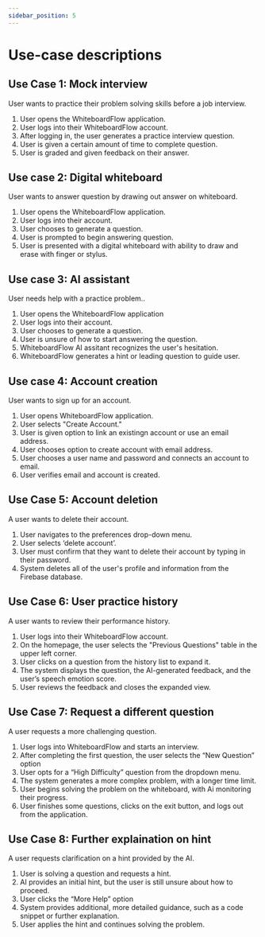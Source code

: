 ```yaml
---
sidebar_position: 5
---
```


# Use-case descriptions

## Use Case 1: Mock interview
User wants to practice their problem solving skills before a job interview.
1. User opens the WhiteboardFlow application.
2. User logs into their WhiteboardFlow account.
3. After logging in, the user generates a practice interview question.
4. User is given a certain amount of time to complete question.
5. User is graded and given feedback on their answer.

## Use case 2: Digital whiteboard
User wants to answer question by drawing out answer on whiteboard.
1. User opens the WhiteboardFlow application.
2. User logs into their account.
3. User chooses to generate a question.
4. User is prompted to begin answering question.
5. User is presented with a digital whiteboard with ability to draw and erase with finger or stylus.

## Use case 3: AI assistant
User needs help with a practice problem..
1. User opens the WhiteboardFlow application
2. User logs into their account.
3. User chooses to generate a question.
4. User is unsure of how to start answering the question.
5. WhiteboardFlow AI assitant recognizes the user's hesitation.
6. WhiteboardFlow generates a hint or leading question to guide user.

## Use case 4: Account creation
User wants to sign up for an account.
1. User opens WhiteboardFlow application.
2. User selects "Create Account."
3. User is given option to link an existingn account or use an email address.
4. User chooses option to create account with email address. 
5. User chooses a user name and password and connects an account to email.
6. User verifies email and account is created.

## Use Case 5: Account deletion
A user wants to delete their account.
1. User navigates to the preferences drop-down menu.
2. User selects ‘delete account’.
3. User must confirm that they want to delete their account by typing in their password.
4. System deletes all of the user's profile and information from the Firebase database.

<!-- ## Use Case 3-unexpected exit
A user accidentally exits the app mid-interview but is able to restore their session.
1. User is currently answering a question.
2. User accidentally exits out of the WhiteboardFlow tab.
3. User logs back in to the homepage.
4. A prompt appears, asking if the user wants to continue their session.
5. User selects ‘Yes’.
6. User continues their interview question, with their previous whiteboard drawings and time remaining saved from the previous session. -->

## Use Case 6: User practice history
A user wants to review their performance history.
1. User logs into their WhiteboardFlow account.
2. On the homepage, the user selects the "Previous Questions" table in the upper left corner.
3. User clicks on a question from the history list to expand it.
4. The system displays the question, the AI-generated feedback, and the user’s speech emotion score.
5. User reviews the feedback and closes the expanded view.

## Use Case 7: Request a different question
A user requests a more challenging question.
1. User logs into WhiteboardFlow and starts an interview.
2. After completing the first question, the user selects the “New Question” option
3. User opts for a “High Difficulty” question from the dropdown menu.
4. The system generates a more complex problem, with a longer time limit.
5. User begins solving the problem on the whiteboard, with Ai monitoring their progress.
6. User finishes some questions, clicks on the exit button, and logs out from the application.

## Use Case 8: Further explaination on hint
A user requests clarification on a hint provided by the AI.
1. User is solving a question and requests a hint.
2. AI provides an initial hint, but the user is still unsure about how to proceed.
3. User clicks the “More Help” option
4. System provides additional, more detailed guidance, such as a code snippet or further explanation.
5. User applies the hint and continues solving the problem.